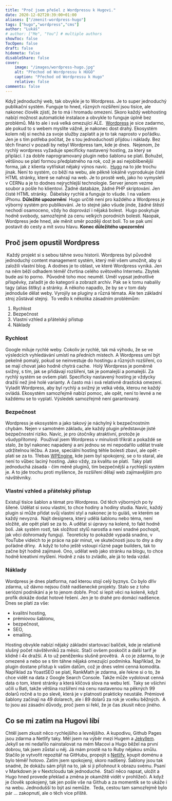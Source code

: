 ```yaml
---
title: "Proč jsem přešel z Wordpressu k Hugovi."
date: 2020-12-02T20:39:00+01:00
aliases: ["/zmenit-wordpress-hugo"]
tags: ["hugo","wordpress","cms"]
author: "Lukáš"
# author: ["Me", "You"] # multiple authors
showToc: false
TocOpen: false
draft: false
hidemeta: false
disableShare: false
cover:
    image: "/images/wordpress-hugo.jpg"
    alt: "Přechod od Wordpressu k HUGO"
    caption: "Přechod od Wordpressu k Hugo"
    relative: false
comments: false
---
```


Když jednoduchý web, tak obvykle je to Wordpress.  Je to super jednoduchý publikační systém. Funguje to hned, různých rozšíření jsou tisíce, ale nakonec člověk zjistí, že to má i hromadu omezení. Skoro každý webhosting nabízí možnost automatické instalace a obvykle to funguje úplně bez problémů. Má to ale i svá velká omezující ALE. 
​
[Wordpress](https://wordpress.org) je sice zadarmo, ale pokud to s webem myslíte vážně, je nakonec dost drahý. Ekosystém kolem něj si nechá za svoje služby zaplatit a je to tak naprosto v pořádku. Jen je s tím potřeba počítat, že s tou jednoduchostí přijdou i náklady. Bez těch financí v pozadí by nebyl Wordpress tam, kde je dnes.
​
Nejenom, že rychlý wordpress vyžaduje specificky nastavený hosting, za který se připlácí. I za dobře naprogramovaný plugin nebo šablonu se platí. Bohužel, většinou se platí formou předplatného na rok, což je asi nejoblíbenější forma, jak z klienta vytřískat nějaký výnos navíc.
​
[Hugo](https://gohugo.io) na to jde trochu jinak. Není to systém, co běží na webu, ale pěkně lokálně vyprodukuje čisté HTML stránky, které se nahrají na web. Je to prostě web, jako ho vymysleli v CERNu a je to dodnes nejrychlejší technologie. Server jenom vezme soubor a pošle ho klientovi. Žádné databáze, žádné PHP skriptování. Jen čisté HTML stránky.
​
Ďábelsky rychlé a funguje to všude. I na vašem iPhonu.
​
**Důležité upozornění**
​
Hugo určitě není pro každého a Wordpress je výborný systém pro publikování. Je to stejné jako všude jinde, žádné štěstí nechodí osamoceno, vždy ho doprovází i nějaká bolest.
​
Hugo poskytuje hodně svobody, samozřejmě za cenu velkých porodních bolestí. Naopak, Wordpress jede hned, ale měnit směr později dost bolí. To se pak umí postavit do cesty a mít svou hlavu.
​
**Konec důležitého upozornění**
​
## Proč jsem opustil Wordpress
​
Každý projekt si s sebou táhne svou historii. Wordpress byl původně jednoduchý content management systém, který měl všem umožnit, aby si založili vlastní blog. A dodnes je to oblast, ve které Wordpress vyniká. Jen na něm běží odhadem téměř čtvrtina celého světového Internetu. Zbytek bude asi to porno.
​
Původně toho moc neuměl. Uměl vypsat jednotlivé příspěvky, zařadit je do kategorií a zobrazit archív. Pak se k tomu nabalily tagy (alias štítky) a stránky. A někoho napadlo, že by se v tom daly jednoduše dělat weby. Vyrojily se pluginy a různá témata. Ale ten základní stroj zůstával stejný.
​
To vedlo k několika zásadním problémům:
​
1. Rychlost
2. Bezpečnost
3. Vlastní vzhled a přátelský přístup
4. Náklady
​
### Rychlost
Google miluje rychlé weby. Cokoliv je rychlé, tak má výhodu, že se ve výsledcích vyhledávání umístí na předních místech. A Wordpress umí být pekelně pomalý, pokud se neinvestuje do hostingu a různých rozšíření, co se mají chovat jako hodně chytrá cache.
​
Holý Wordpress je poměrně svižný, s tím, jak se přidávají rozšíření, tak je pomalejší a pomalejší. Za rychlý systém se ovšem platí. Specificky nastavený hosting je vždycky dražší než jiné holé varianty. A často má i svá relativně drastická omezení.
​
Vyladit Wordpress, aby byl rychlý a svižný je velká věda, kterou ne každý ovládá. Ekosystém samozřejmě nabízí pomoc, ale opět, není to levné a ne každému se to vyplatí. Výsledek samozřejmě není garantovaný.
​
### Bezpečnost
Wordpress je ekosystém a jako takový je náchylný k bezpečnostním chybám. Nejen v samotném základu, ale každý plugin představuje jisté bezpečnostní riziko. Navíc, je pro útočníky atraktivní, protože je všudypřítomný.
​
Používal jsem Wordpress v minulosti třikrát a pokaždé se stalo, že byl nakonec napadený a ani jednou se mi nepodařilo udělat trvale udržitelnou léčbu. A zase, speciální hosting téhle bolesti zbaví, ale opět - platí se za to. Třebas [WPEngine](https://wpengine.com), kde jsem byl spokojený, se o to staral, ale není to vůbec laciný hosting. Jako vždy, za kvalitu se platí.
​
Taky platí jednoduchá zásada - čím méně pluginů, tím bezpečnější a rychlejší systém je. A to jde trochu proti myšlence, že rozšíření dělají web zajímavějším pro návštěvníky.
​
### Vlastní vzhled a přátelský přístup
Existují tisíce šablon a témat pro Wordpress. Od těch výborných po ty šílené. Udělat si svou vlastní, to chce hodiny a hodiny studia. Navíc, každý plugin si může přidat svůj vlastní styl a nakonec je to guláš, ve kterém se každý nevyzná.
​
Najít designera, který udělá šablonu nebo téma, není složité, ale opět platí se za to. A udělat si úpravy na koleně, to fakt hodně bolí. Jak systém rostl, tak složitost stylů narostla a není snadné pochopit, jak věci dohromady fungují.
​
Teoreticky to pokaždé vypadá snadno, v YouTube videích to je práce na pár minut, ve skutečnosti jsou to dny a dny pořádné dřiny.
​
A když to toho ještě vstoupí různé page builders, tak to začne být hodně zajímavé. Ono, udělat web jako stránku na blogu, to chce hodně kreativní myšlení. Hodně z nás to zvládlo, ale já to teda vzdal.
​
### Náklady
Wordpress je dnes platforma, nad kterou stojí celý byznys. Co bylo dřív zdarma, už dávno nejsou čistě nadšenecké projekty. Stalo se z toho seriózní podnikání a je to jenom dobře. Proč si lepit věci na koleně, když profík dokáže dodat hotové řešení. Jen je to drahé pro domácí nadšence.
​
Dnes se platí za vše:
​
- kvalitní hosting,
- prémiovou šablonu,
- bezpečnost,
- SEO,
- emailing.

Hosting obvykle nabízí nějaký základní startovací balíček, kde je relativně slušný počet návštěvníků za měsíc. Stačí ovšem poskočit a další tarif je klidně i 4x dražší. A to už peněženku slušně provětrá.
​
A co je zdarma, to je omezené a nebo se s tím táhne nějaká omezující podmínka. Například, že plugin dostane přístup k vašim datům, což je dnes velmi cenná komodita. Například za YoastSEO se platí, RankMath je zdarma, ale řekne si o to, že chce vidět na data z Google Search Console. Takže může vydolovat cenná data o tom, které stránky a která klíčová slova na webu letí.
​
Taky se všichni učili u Bati, takže většina rozšíření má cenu nastavenou na pěkných 99 dolarů ročně a to po slevě, která je v platnosti prakticky neustále. Prémiové šablony začínají na 49 dolarech, ale i 89 dolarů za rok je vcelku běžných.
​
A to jsou asi zásadní důvody, proč jsem si řekl, že je čas zkusit něco jiného.
​
## Co se mi zatím na Hugovi líbí
Chtěl jsem zkusit něco rychlejšího a levnějšího. A kupodivu, Github Pages jsou zdarma a Netlify taky. Měl jsem na výběr mezi Hugem a [Jekyllem](https://jekyllrb.com). Jekyll se mi nedařilo nainstalovat na mém Macovi a Hugo běžel na první dobrou, tak jsem zůstal u něj. Já mám prostě na to Ruby nějakou smůlu.
​
Stačilo je vytvořit repozitář na GitHubu, propojit s [Netlify](https://www.netlify.com), koupit doménu a bylo téměř hotovo. Zatím jsem spokojený, skoro nadšený. Šablony jsou tak snadné, že dokážu sám přijít na to, jak si ji přiohnout k obrazu svému. Psaní v Markdown je v Nextcloudu tak jednoduché.
​
Stačí něco napsat, uložit a Hugo hned provede překlad a změna je okamžitě vidět v prohlížeči. A když je člověk spokojený, tak jen pošle vše na Github a za momentík se to ukáže i na webu. Jednodušší to být asi nemůže.
​
Teda, cestou tam samozřejmě bylo pár ... zakopnutí, ale o těch více příště.